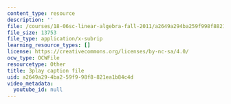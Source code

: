 ```yaml
---
content_type: resource
description: ''
file: /courses/18-06sc-linear-algebra-fall-2011/a2649a294ba259f998f8821ea1b84c4d_rMv2rDiOTsI.vtt
file_size: 13753
file_type: application/x-subrip
learning_resource_types: []
license: https://creativecommons.org/licenses/by-nc-sa/4.0/
ocw_type: OCWFile
resourcetype: Other
title: 3play caption file
uid: a2649a29-4ba2-59f9-98f8-821ea1b84c4d
video_metadata:
  youtube_id: null
---
```

